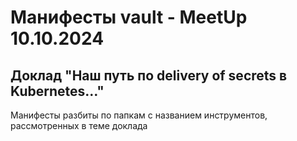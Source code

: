 # Манифесты vault - MeetUp 10.10.2024
## Доклад "Наш путь по delivery of secrets в Kubernetes…"
Манифесты разбиты по папкам с названием инструментов, рассмотренных в теме доклада

